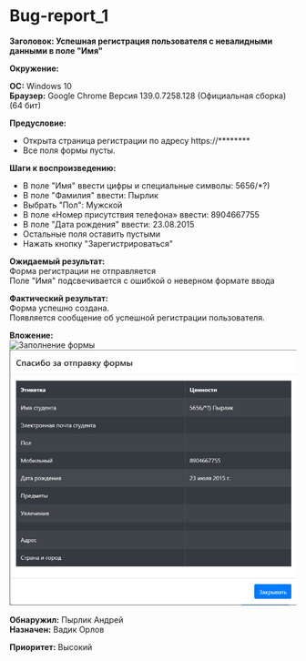 # Bug-report_1  
**Заголовок: Успешная регистрация пользователя с невалидными данными в поле "Имя"**  

**Окружение:**  

**ОС:** Windows 10  
**Браузер:** Google Chrome Версия 139.0.7258.128 (Официальная сборка) (64 бит)  

**Предусловие:**  
- Открыта страница регистрации по адресу https://********   
- Все поля формы пусты.  

**Шаги к воспроизведению:**  

- В поле "Имя" ввести цифры и специальные символы: 5656/*?)  
- В поле "Фамилия" ввести: Пырлик  
- Выбрать "Пол": Мужской  
- В поле «Номер присутствия телефона» ввести: 8904667755  
- В поле "Дата рождения" ввести: 23.08.2015  
- Остальные поля оставить пустыми  
- Нажать кнопку "Зарегистрироваться"  

**Ожидаемый результат:**  
 Форма регистрации не отправляется  
 Поле "Имя" подсвечивается с ошибкой о неверном формате ввода    

**Фактический результат:**  
Форма успешно создана.  
Появляется сообщение об успешной регистрации пользователя.

**Вложение:**  
![Заполнение формы](screenshots/Screenshot_2.jpg)  
![Форма отправлена](screenshots/Screenshot_3.jpg)

**Обнаружил:** Пырлик Андрей  
**Назначен:** Вадик Орлов  

**Приоритет:** Высокий  
